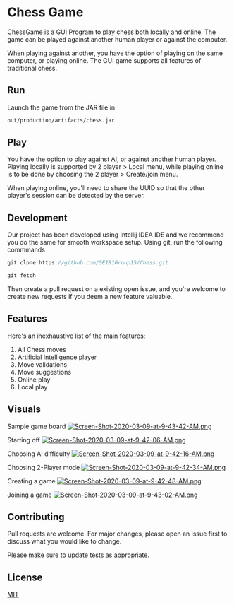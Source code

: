 # Chess Game

ChessGame is a GUI Program to play chess both locally and online. The game can be played against another human player or against the computer.

When playing against another, you have the option of playing on the same computer, or playing online. The GUI game supports all features of traditional chess.

## Run

Launch the game from the JAR file in 

```bash
out/production/artifacts/chess.jar
```

## Play

You have the option to play against AI, or against another human player. Playing locally is supported by 2 player > Local menu, while playing online is to be done by choosing the 2 player > Create/join menu. 

When playing online, you'll need to share the UUID so that the other player's session can be detected by the server. 

## Development

Our project has been developed using Intellij IDEA IDE and we recommend you do the same for smooth workspace setup. Using git, run the following commmands

```java
git clone https://github.com/SE181Group15/Chess.git

git fetch
```

Then create a pull request on a existing open issue, and you're welcome to create new requests if you deem a new feature valuable.

## Features

Here's an inexhaustive list of the main features:
1. All Chess moves
2. Artificial Intelligence player
3. Move validations
4. Move suggestions
5. Online play
6. Local play

## Visuals

Sample game board
[![Screen-Shot-2020-03-09-at-9-43-42-AM.png](https://i.postimg.cc/V6MFh500/Screen-Shot-2020-03-09-at-9-43-42-AM.png)](https://postimg.cc/0MkmMkf9)

Starting off
[![Screen-Shot-2020-03-09-at-9-42-06-AM.png](https://i.postimg.cc/d0h685qB/Screen-Shot-2020-03-09-at-9-42-06-AM.png)](https://postimg.cc/xkSLQyNJ)

Choosing AI difficulty
[![Screen-Shot-2020-03-09-at-9-42-16-AM.png](https://i.postimg.cc/nrJ1fZqR/Screen-Shot-2020-03-09-at-9-42-16-AM.png)](https://postimg.cc/ft8dYG2m)

Choosing 2-Player mode
[![Screen-Shot-2020-03-09-at-9-42-34-AM.png](https://i.postimg.cc/d0gBnG3K/Screen-Shot-2020-03-09-at-9-42-34-AM.png)](https://postimg.cc/2qFhSbnH)

Creating a game
[![Screen-Shot-2020-03-09-at-9-42-48-AM.png](https://i.postimg.cc/nhRTjytr/Screen-Shot-2020-03-09-at-9-42-48-AM.png)](https://postimg.cc/ts6F8mJG)

Joining a game
[![Screen-Shot-2020-03-09-at-9-43-02-AM.png](https://i.postimg.cc/Z5KVqT2X/Screen-Shot-2020-03-09-at-9-43-02-AM.png)](https://postimg.cc/2VM4cfzx)


## Contributing
Pull requests are welcome. For major changes, please open an issue first to discuss what you would like to change.

Please make sure to update tests as appropriate.

## License
[MIT](https://choosealicense.com/licenses/mit/)